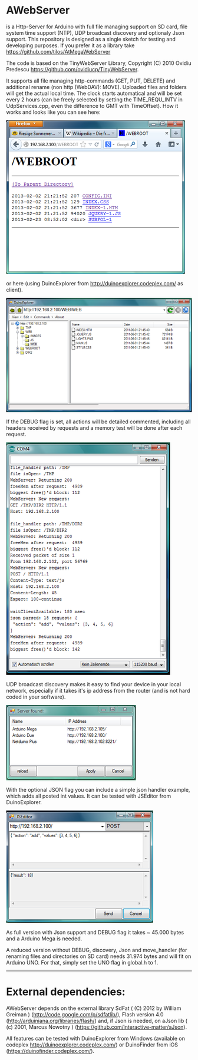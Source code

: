 AWebServer
==========
is a Http-Server for Arduino with full file managing support on SD card, file system time support (NTP), UDP broadcast discovery and optionaly Json support. 
This repository is designed as a single sketch for testing and developing purposes. If you prefer it as a library take https://github.com/tilos/AtMegaWebServer

The code is based on the TinyWebServer Library, Copyright (C) 2010 Ovidiu Predescu https://github.com/ovidiucp/TinyWebServer. 


It supports all file managing http-commands (GET, PUT, DELETE) and additional rename (non http (WebDAV): MOVE).
Uploaded files and folders will get the actual local time. The clock starts automatical and will be set every 2 hours (can be freely selected
by setting the TIME_REQU_INTV in UdpServices.cpp, even the difference to GMT with TimeOffset).
How it works and looks like you can see here:

![screenshot](https://github.com/tilos/AWebServer/raw/master/AWS_in_Mozilla.png) 

or here (using DuinoExplorer from http://duinoexplorer.codeplex.com/ as client).

![screenshot](https://github.com/tilos/AWebServer/raw/master/explore_AWS.PNG) 


If the DEBUG flag is set, all actions will be detailed commented, including all headers received by requests and a memory
test will be done after each request.

![screenshot](https://github.com/tilos/AWebServer/raw/master/requests_AWS.PNG)


UDP broadcast discovery makes it easy to find your device in your local network, especially if it takes it's ip address
from the router (and is not hard coded in your software).

![screenshot](https://github.com/tilos/AWebServer/raw/master/discover_AWS.PNG)


With the optional JSON flag you can include a simple json handler example, which adds all posted int values.
It can be tested with JSEditor from DuinoExplorer.

![screenshot](https://github.com/tilos/AWebServer/raw/master/json_AWS.PNG)


As full version with Json support and DEBUG flag it takes ~ 45.000 bytes and a Arduino Mega is needed.

A reduced version without DEBUG, discovery, Json and move_handler (for renaming files and directories on SD card)
needs 31.974 bytes and will fit on Arduino UNO. For that, simply set the UNO flag in global.h to 1.


_____________________
External dependencies:
=====================

AWebServer depends on the external library SdFat ( (C) 2012 by William Greiman ) (http://code.google.com/p/sdfatlib/), 
Flash version 4.0 (http://arduiniana.org/libraries/flash/) and, if Json is needed, on aJson lib ( (c) 2001, Marcus Nowotny ) (https://github.com/interactive-matter/aJson).

All features can be tested with DuinoExplorer from Windows (available on codeplex http://duinoexplorer.codeplex.com/) 
or DuinoFinder from iOS (https://duinofinder.codeplex.com/).
